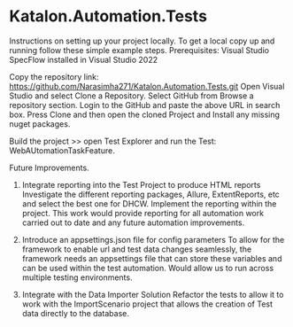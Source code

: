 # Katalon.Automation.Tests
Instructions on setting up your project locally. To get a local copy up and running follow these simple example steps.
Prerequisites:
Visual Studio
SpecFlow installed in Visual Studio 2022

Copy the repository link: https://github.com/Narasimha271/Katalon.Automation.Tests.git
Open Visual Studio and select Clone a Repository.
Select GitHub from Browse a repository section.
Login to the GitHub and paste the above URL in search box.
Press Clone and then open the cloned Project and Install any missing nuget packages.

Build the project >> open Test Explorer and run the Test: WebAUtomationTaskFeature.


Future Improvements.
1.	Integrate reporting into the Test Project to produce HTML reports 
Investigate the different reporting packages, Allure, ExtentReports, etc and select the best one for DHCW. Implement the reporting within the project.  This work would provide reporting for all automation work carried out to date and any future automation improvements.

2.	Introduce an appsettings.json file for config parameters 
To allow for the framework to enable url and test data changes seamlessly, the framework needs an appsettings file that can store these variables and can be used within the test automation. Would allow us to run across multiple testing environments.

3.	Integrate with the Data Importer Solution 
Refactor the tests to allow it to work with the ImportScenario project that allows the creation of Test data directly to the database.  


